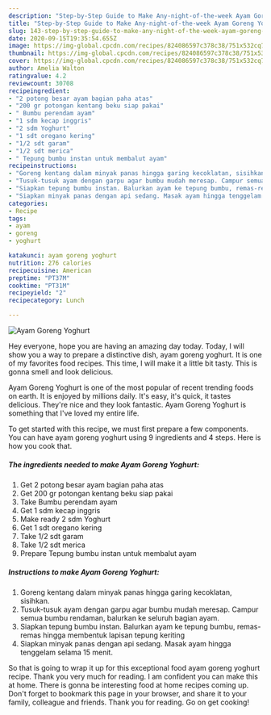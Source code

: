 ```yaml
---
description: "Step-by-Step Guide to Make Any-night-of-the-week Ayam Goreng Yoghurt"
title: "Step-by-Step Guide to Make Any-night-of-the-week Ayam Goreng Yoghurt"
slug: 143-step-by-step-guide-to-make-any-night-of-the-week-ayam-goreng-yoghurt
date: 2020-09-15T19:35:54.655Z
image: https://img-global.cpcdn.com/recipes/824086597c378c38/751x532cq70/ayam-goreng-yoghurt-foto-resep-utama.jpg
thumbnail: https://img-global.cpcdn.com/recipes/824086597c378c38/751x532cq70/ayam-goreng-yoghurt-foto-resep-utama.jpg
cover: https://img-global.cpcdn.com/recipes/824086597c378c38/751x532cq70/ayam-goreng-yoghurt-foto-resep-utama.jpg
author: Amelia Walton
ratingvalue: 4.2
reviewcount: 30708
recipeingredient:
- "2 potong besar ayam bagian paha atas"
- "200 gr potongan kentang beku siap pakai"
- " Bumbu perendam ayam"
- "1 sdm kecap inggris"
- "2 sdm Yoghurt"
- "1 sdt oregano kering"
- "1/2 sdt garam"
- "1/2 sdt merica"
- " Tepung bumbu instan untuk membalut ayam"
recipeinstructions:
- "Goreng kentang dalam minyak panas hingga garing kecoklatan, sisihkan."
- "Tusuk-tusuk ayam dengan garpu agar bumbu mudah meresap. Campur semua bumbu rendaman, balurkan ke seluruh bagian ayam."
- "Siapkan tepung bumbu instan. Balurkan ayam ke tepung bumbu, remas-remas hingga membentuk lapisan tepung keriting"
- "Siapkan minyak panas dengan api sedang. Masak ayam hingga tenggelam selama 15 menit."
categories:
- Recipe
tags:
- ayam
- goreng
- yoghurt

katakunci: ayam goreng yoghurt 
nutrition: 276 calories
recipecuisine: American
preptime: "PT37M"
cooktime: "PT31M"
recipeyield: "2"
recipecategory: Lunch

---
```



![Ayam Goreng Yoghurt](https://img-global.cpcdn.com/recipes/824086597c378c38/751x532cq70/ayam-goreng-yoghurt-foto-resep-utama.jpg)

Hey everyone, hope you are having an amazing day today. Today, I will show you a way to prepare a distinctive dish, ayam goreng yoghurt. It is one of my favorites food recipes. This time, I will make it a little bit tasty. This is gonna smell and look delicious.

Ayam Goreng Yoghurt is one of the most popular of recent trending foods on earth. It is enjoyed by millions daily. It's easy, it's quick, it tastes delicious. They're nice and they look fantastic. Ayam Goreng Yoghurt is something that I've loved my entire life.




To get started with this recipe, we must first prepare a few components. You can have ayam goreng yoghurt using 9 ingredients and 4 steps. Here is how you cook that.

<!--inarticleads1-->

##### The ingredients needed to make Ayam Goreng Yoghurt:

1. Get 2 potong besar ayam bagian paha atas
1. Get 200 gr potongan kentang beku siap pakai
1. Take  Bumbu perendam ayam
1. Get 1 sdm kecap inggris
1. Make ready 2 sdm Yoghurt
1. Get 1 sdt oregano kering
1. Take 1/2 sdt garam
1. Take 1/2 sdt merica
1. Prepare  Tepung bumbu instan untuk membalut ayam




<!--inarticleads2-->

##### Instructions to make Ayam Goreng Yoghurt:

1. Goreng kentang dalam minyak panas hingga garing kecoklatan, sisihkan.
1. Tusuk-tusuk ayam dengan garpu agar bumbu mudah meresap. Campur semua bumbu rendaman, balurkan ke seluruh bagian ayam.
1. Siapkan tepung bumbu instan. Balurkan ayam ke tepung bumbu, remas-remas hingga membentuk lapisan tepung keriting
1. Siapkan minyak panas dengan api sedang. Masak ayam hingga tenggelam selama 15 menit.




So that is going to wrap it up for this exceptional food ayam goreng yoghurt recipe. Thank you very much for reading. I am confident you can make this at home. There is gonna be interesting food at home recipes coming up. Don't forget to bookmark this page in your browser, and share it to your family, colleague and friends. Thank you for reading. Go on get cooking!
